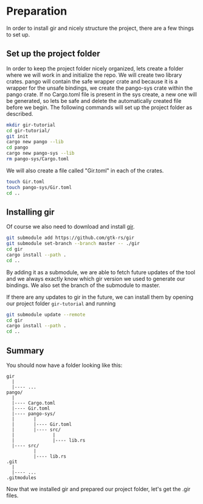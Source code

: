 # Preparation
In order to install gir and nicely structure the project, there are a few things to set up.

## Set up the project folder
In order to keep the project folder nicely organized, lets create a folder where we will work in and initialize the repo. We will create two library crates. pango will contain the safe wrapper crate and because it is a wrapper for the unsafe bindings, we create the pango-sys crate within the pango crate. If no Cargo.toml file is present in the sys create, a new one will be generated, so lets be safe and delete the automatically created file before we begin. The following commands will set up the project folder as described. 
```sh
mkdir gir-tutorial
cd gir-tutorial/
git init
cargo new pango --lib
cd pango
cargo new pango-sys --lib
rm pango-sys/Cargo.toml
```
We will also create a file called "Gir.toml" in each of the crates.
```sh
touch Gir.toml
touch pango-sys/Gir.toml
cd ..
```

## Installing gir
Of course we also need to download and install [gir].
```sh
git submodule add https://github.com/gtk-rs/gir
git submodule set-branch --branch master -- ./gir
cd gir
cargo install --path .
cd ..
```
By adding it as a submodule, we are able to fetch future updates of the tool and we always exactly know which gir version we used to generate our bindings. We also set the branch of the submodule to master. 

If there are any updates to gir in the future, we can install them by opening our project folder `gir-tutorial` and running
```sh
git submodule update --remote
cd gir
cargo install --path .
cd ..
```

## Summary
You should now have a folder looking like this:
```text
gir
  |
  |---- ...
pango/
  |
  |---- Cargo.toml
  |---- Gir.toml
  |---- pango-sys/
  |       |
  |       |---- Gir.toml
  |       |---- src/
  |              |
  |              |---- lib.rs
  |---- src/
          |
          |---- lib.rs
.git
  |
  |---- ...
.gitmodules
```

Now that we installed gir and prepared our project folder, let's get the .gir files.

[gir]: https://github.com/gtk-rs/gir
